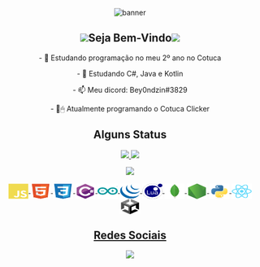 <p align="center">
<img src='[[ess&width=996&height=560)](https://media.discordapp.net/attachments/513402687698763797/1225453588160057426/jujutsu-kaisen-fushiguro-toji-sword-weapon-smiling-hd-wallpaper-preview.png?ex=66212f97&is=660eba97&hm=afd2c33388887321712c9cfbc42caa8302a2f32d11bb9a381e09d3996a3945d1&=&format=webp&quality=lossless&width=550&height=310)](https://cdn.discordapp.com/attachments/513402687698763797/1225451548016902154/toji_fushiguro_wallpaper_by_xavierhernandez2_dg2ahan-pre.png?ex=66212db0&is=660eb8b0&hm=8e9ebca50ab7d4a088f27546f5b64c24a1285e3dce3dbc285d47922f7c8c39dc&)' alt="banner"></img>
<h2 align="center"><img src="https://github.com/Bey0ndzin/Bey0ndzin/blob/main/gojoBanner.gif" width="50">Seja Bem-Vindo<img src="https://github.com/Bey0ndzin/Bey0ndzin/blob/main/gojoBanner.gif" width="50"></h2>
<p align="center">
- 🔭 Estudando programação no meu 2º ano no Cotuca
</p>
<p align="center">
- 🌱 Estudando C#, Java e Kotlin
</p>
<p align="center">
- 📫 Meu dicord: Bey0ndzin#3829
</p>
<p align="center">
- 🍪🖱 Atualmente programando o Cotuca Clicker
</p>
<div>
  <h2 align="center">Alguns Status</h2>
  <p align="center">
  <a href="https://github.com/Bey0ndzin">
  <img height="180em" src="https://github-readme-stats.vercel.app/api?username=Bey0ndzin&show_icons=true&theme=dark&include_all_commits=true&count_private=true"/>
  <img src="https://github-readme-streak-stats.herokuapp.com/?user=Bey0ndzin&theme=dark">
  </div>
  <p align="center">
   <img src="https://github-profile-trophy.vercel.app/?username=Bey0ndzin&theme=dracula"/>
  <div>
    <p align="center">
  <img align="center" alt="Js" height="30" width="40" src="https://raw.githubusercontent.com/devicons/devicon/master/icons/javascript/javascript-plain.svg">
  <img align="center" alt="HTML" height="30" width="40" src="https://raw.githubusercontent.com/devicons/devicon/master/icons/html5/html5-original.svg">
  <img align="center" alt="CSS" height="30" width="40" src="https://raw.githubusercontent.com/devicons/devicon/master/icons/css3/css3-original.svg">
  <img align="center" alt="C#" height="30" width="40" src="https://raw.githubusercontent.com/devicons/devicon/master/icons/csharp/csharp-original.svg">
  <img align="center" alt="Arduino" height="30" width="40" src="https://github.com/devicons/devicon/blob/master/icons/arduino/arduino-original.svg">
  <img align="center" alt="JQuery" height="30" width="40" src="https://github.com/devicons/devicon/blob/master/icons/jquery/jquery-original.svg">
  <img align="center" alt="Lua" height="30" width="40" src="https://github.com/devicons/devicon/blob/master/icons/lua/lua-original.svg">
  <img align="center" alt="MongoDB" height="30" width="40" src="https://github.com/devicons/devicon/blob/master/icons/mongodb/mongodb-original.svg">
  <img align="center" alt="Node" height="30" width="40" src="https://github.com/devicons/devicon/blob/master/icons/nodejs/nodejs-original.svg">
  <img align="center" alt="Python" height="30" width="40" src="https://github.com/devicons/devicon/blob/master/icons/python/python-original.svg">
  <img align="center" alt="React" height="30" width="40" src="https://github.com/devicons/devicon/blob/master/icons/react/react-original.svg">
  <img align="center" alt="Unity" height="30" width="40" src="https://github.com/devicons/devicon/blob/master/icons/unity/unity-original.svg">
</div>
  <div> 
      <h2 align="center">Redes Sociais</h2>
    <p align="center">
  <a href="https://www.youtube.com/@Bey0ndzin" target="_blank"><img src="https://img.shields.io/badge/YouTube-FF0000?style=for-the-badge&logo=youtube&logoColor=white" target="_blank"></a>
</div>

